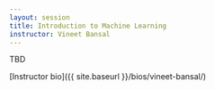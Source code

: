 ```yaml
---
layout: session
title: Introduction to Machine Learning
instructor: Vineet Bansal
---
```


TBD

[Instructor bio]({{ site.baseurl }}/bios/vineet-bansal/)
